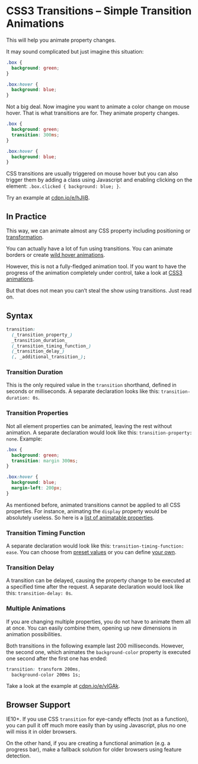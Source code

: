 CSS3 Transitions – Simple Transition Animations
===============================================

This will help you animate property changes.

It may sound complicated but just imagine this situation:

```css
.box {
  background: green;
}

.box:hover {
  background: blue;
}
```

Not a big deal. Now imagine you want to animate a color change on mouse hover.
That is what transitions are for. They animate property changes.

```css
.box {
  background: green;
  transition: 300ms;
}

.box:hover {
  background: blue;
}
```

CSS transitions are usually triggered on mouse hover but you can also trigger
them by adding a class using Javascript and enabling clicking on the element:
`.box.clicked { background: blue; }`.

Try an example at [cdpn.io/e/hJljB](http://cdpn.io/e/hJljB).

In Practice
-----------

This way, we can animate almost any CSS property including positioning or
[transformation](css3-transforms.md).

You can actually have a lot of fun using transitions. You can animate borders or
create [wild hover
animations](http://tympanus.net/Tutorials/OriginalHoverEffects/).

However, this is not a fully-fledged animation tool. If you want to have the
progress of the animation completely under control, take a look at [CSS3
animations](css3-animations.md).

But that does not mean you can’t steal the show using transitions. Just read on.

Syntax
------

```css
transition:
  (_transition_property_)
  _transition_duration_
  (_transition_timing_function_)
  (_transition_delay_)
  (, _additional_transition_);
```


### Transition Duration

This is the only required value in the `transition` shorthand, defined in
seconds or milliseconds. A separate declaration looks like this:
`transition-duration: 0s`.

### Transition Properties

Not all element properties can be animated, leaving the rest without animation.
A separate declaration would look like this: `transition-property: none`.
Example:

```css
.box {
  background: green;
  transition: margin 300ms;
}

.box:hover {
  background: blue;
  margin-left: 200px;
}
```


As mentioned before, animated transitions cannot be applied to all CSS
properties. For instance, animating the `display` property would be absolutely
useless. So here is a [list of animatable
properties](http://www.w3.org/TR/css3-transitions/#animatable-properties).

### Transition Timing Function

A separate declaration would look like this: `transition-timing-function: ease`.
You can choose from [preset
values](http://www.w3.org/TR/css3-transitions/#transition-timing-function) or
you can define [your own](http://matthewlein.com/ceaser/).

### Transition Delay

A transition can be delayed, causing the property change to be executed at a
specified time after the request. A separate declaration would look like this:
`transition-delay: 0s`.

### Multiple Animations

If you are changing multiple properties, you do not have to animate them all at
once. You can easily combine them, opening up new dimensions in animation
possibilities.

Both transitions in the following example last 200 milliseconds. However, the
second one, which animates the `background-color` property is executed one
second after the first one has ended:

```css
transition: transform 200ms,
  background-color 200ms 1s;
```

Take a look at the example at [cdpn.io/e/vIGAk](http://cdpn.io/e/vIGAk).

Browser Support
---------------

IE10+. If you use CSS `transition` for eye-candy effects (not as a function),
you can pull it off much more easily than by using Javascript, plus no one will
miss it in older browsers.

On the other hand, if you are creating a functional animation (e.g. a progress
bar), make a fallback solution for older browsers using feature detection.
